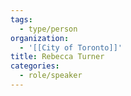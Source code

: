```yaml
---
tags:
  - type/person
organization:
  - '[[City of Toronto]]'
title: Rebecca Turner
categories:
  - role/speaker
---
```


